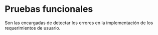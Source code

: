 # Pruebas funcionales
Son las encargadas de detectar los errores en la implementación de los requerimientos de usuario.